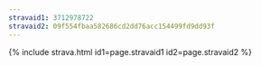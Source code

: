 ```yaml
---
stravaid1: 3712978722
stravaid2: 09f554fbaa582686cd2dd76acc154499fd9dd93f
---
```


{% include strava.html id1=page.stravaid1 id2=page.stravaid2 %}
